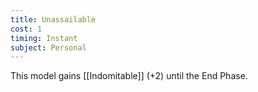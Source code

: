 ```yaml
---
title: Unassailable
cost: 1
timing: Instant
subject: Personal
---
```

This model gains [[Indomitable]] (+2) until the End Phase.